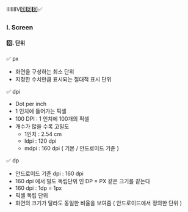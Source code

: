 ⅠⅡⅢⅣ1️⃣2️⃣0️⃣✅

### Ⅰ. Screen
#### 0️⃣. 단위
✅ px
- 화면을 구성하는 최소 단위
- 지정한 수치만큼 표시되는 절대적 표시 단위

✅ dpi
- Dot per inch
- 1 인치에 들어가는 픽셀
- 100 DPI : 1 인치에 100개의 픽셀
- 개수가 많을 수록 고밀도
  - 1인치 : 2.54 cm
  - ldpi : 120 dpi
  - mdpi : 160 dpi ( 기본 / 안드로이드 기준 )

✅ dp
- 안드로이드 기준 dpi : 160 dpi
- 160 dpi 에서 밀도 독립단위 인 DP = PX 같은 크기를 같는다
- 160 dpi : 1dp = 1px
- 픽셀 독립 단위
- 화면의 크기가 달라도 동일한 비율을 보여줌 ( 안드로이드에서 정의한 단위 )








